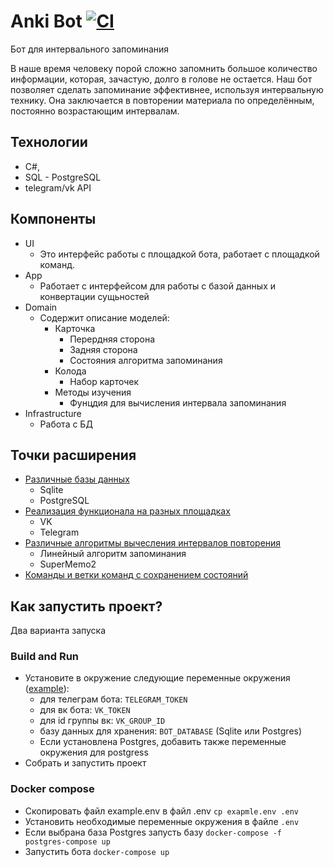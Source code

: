 # Anki Bot [![CI](https://github.com/danilkaz/AnkiBot/actions/workflows/CI.yml/badge.svg)](https://github.com/danilkaz/AnkiBot/actions/workflows/CI.yml)

Бот для интервального запоминания

В наше время человеку порой сложно запомнить большое количество информации, которая, зачастую, долго в голове не остается. 
Наш бот позволяет сделать запоминание эффективнее, используя интервальную технику.
Она заключается в повторении материала по определённым, постоянно возрастающим интервалам.

## Технологии

- C#,
- SQL - PostgreSQL
- telegram/vk API

## Компоненты

- UI
  - Это интерфейс работы с площадкой бота, работает с площадкой команд.
- App
  - Работает с интерфейсом для работы с базой данных и конвертации сущьностей
- Domain
  - Содержит описание моделей:
    - Карточка 
      - Перердняя сторона
      - Задняя сторона 
      - Состояния алгоритма запоминания
    - Колода
      - Набор карточек 
    - Методы изучения
      - Фунцдия для вычисления интервала запоминания
- Infrastructure
  - Работа с БД

## Точки расширения

- [Различные базы данных](https://github.com/danilkaz/anki/blob/8544395c7d4406990c509fed47965c4bd3be1b8d/Infrastructure/IDatabase.cs#L6)
  - Sqlite
  - PostgreSQL
- [Реализация функционала на разных площадках](https://github.com/danilkaz/anki/blob/8544395c7d4406990c509fed47965c4bd3be1b8d/UI/Bot.cs#L7)
  - VK
  - Telegram
- [Различные алгоритмы вычесления интервалов повторения](https://github.com/danilkaz/anki/blob/8544395c7d4406990c509fed47965c4bd3be1b8d/Domain/LearnMethods/ILearnMethod.cs#L6)
  - Линейный алгоритм запоминания
  - SuperMemo2
- [Команды и ветки команд с сохранением состояний](https://github.com/danilkaz/AnkiBot/blob/main/UI/Commands/ICommand.cs)

## Как запустить проект?
Два варианта запуска
### Build and Run
- Установите в окружение следующие переменные окружения ([example](https://github.com/danilkaz/AnkiBot/blob/main/example.env)):
  - для телеграм бота: ```TELEGRAM_TOKEN```
  - для вк бота: ```VK_TOKEN```
  - для id группы вк: ```VK_GROUP_ID```
  - базу данных для хранения: ```BOT_DATABASE``` (Sqlite или Postgres)
  - Если установлена Postgres, добавить также переменные окружения для postgress
- Собрать и запустить проект
### Docker compose
 - Скопировать файл example.env в файл .env 
``cp exapmle.env .env``
 - Установить необходимые переменные окружения в файле ``.env``
 - Если выбрана база Postgres запусть базу ``docker-compose -f postgres-compose up ``
 - Запустить бота ``docker-compose up``

